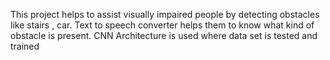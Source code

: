 This project helps to assist visually impaired people by detecting obstacles like stairs , car. Text to speech converter helps them to know what kind of obstacle is present.
CNN Architecture is used where data set is tested and trained
